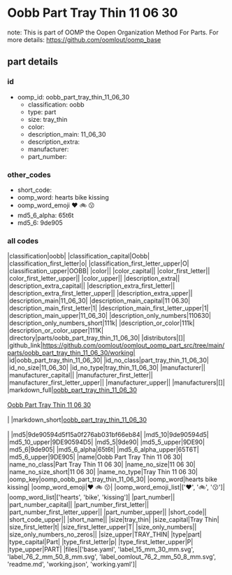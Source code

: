 # Oobb Part Tray Thin 11 06 30  

note: This is part of OOMP the Oopen Organization Method For Parts. For more details: https://github.com/oomlout/oomp_base

##  part details





### id
* oomp_id: oobb_part_tray_thin_11_06_30
  * classification: oobb
  * type: part
  * size: tray_thin
  * color: 
  * description_main: 11_06_30
  * description_extra: 
  * manufacturer: 
  * part_number: 

### other_codes
* short_code: 
* oomp_word: hearts bike kissing
* oomp_word_emoji :hearts: :bike: :kissing:
* md5_6_alpha: 65t6t
* md5_6: 9de905

### all codes 
|classification|oobb|
|classification_capital|Oobb|
|classification_first_letter|o|
|classification_first_letter_upper|O|
|classification_upper|OOBB|
|color||
|color_capital||
|color_first_letter||
|color_first_letter_upper||
|color_upper||
|description_extra||
|description_extra_capital||
|description_extra_first_letter||
|description_extra_first_letter_upper||
|description_extra_upper||
|description_main|11_06_30|
|description_main_capital|11 06.30|
|description_main_first_letter|1|
|description_main_first_letter_upper|1|
|description_main_upper|11_06_30|
|description_only_numbers|110630|
|description_only_numbers_short|111k|
|description_or_color|111k|
|description_or_color_upper|111K|
|directory|parts/oobb_part_tray_thin_11_06_30|
|distributors|[]|
|github_link|https://github.com/oomlout/oomlout_oomp_part_src/tree/main/parts/oobb_part_tray_thin_11_06_30/working|
|id|oobb_part_tray_thin_11_06_30|
|id_no_class|part_tray_thin_11_06_30|
|id_no_size|11_06_30|
|id_no_type|tray_thin_11_06_30|
|manufacturer||
|manufacturer_capital||
|manufacturer_first_letter||
|manufacturer_first_letter_upper||
|manufacturer_upper||
|manufacturers|[]|
|markdown_full|[oobb_part_tray_thin_11_06_30](https://github.com/oomlout/oomlout_oomp_part_src/tree/main/parts/oobb_part_tray_thin_11_06_30/working)<br>[](https://github.com/oomlout/oomlout_oomp_part_src/tree/main/parts/oobb_part_tray_thin_11_06_30/working)<br>[Oobb Part Tray Thin 11 06 30](https://github.com/oomlout/oomlout_oomp_part_src/tree/main/parts/oobb_part_tray_thin_11_06_30/working)<br><br>|
|markdown_short|[oobb_part_tray_thin_11_06_30](https://github.com/oomlout/oomlout_oomp_part_src/tree/main/parts/oobb_part_tray_thin_11_06_30/working)<br><br>|
|md5|9de90594d5f15a0f276ab031bf66eb84|
|md5_10|9de90594d5|
|md5_10_upper|9DE90594D5|
|md5_5|9de90|
|md5_5_upper|9DE90|
|md5_6|9de905|
|md5_6_alpha|65t6t|
|md5_6_alpha_upper|65T6T|
|md5_6_upper|9DE905|
|name|Oobb Part Tray Thin 11 06 30|
|name_no_class|Part Tray Thin 11 06 30|
|name_no_size|11 06 30|
|name_no_size_short|11 06 30|
|name_no_type|Tray Thin 11 06 30|
|oomp_key|oomp_oobb_part_tray_thin_11_06_30|
|oomp_word|hearts bike kissing|
|oomp_word_emoji|:hearts: :bike: :kissing:|
|oomp_word_emoji_list|[':hearts:', ':bike:', ':kissing:']|
|oomp_word_list|['hearts', 'bike', 'kissing']|
|part_number||
|part_number_capital||
|part_number_first_letter||
|part_number_first_letter_upper||
|part_number_upper||
|short_code||
|short_code_upper||
|short_name||
|size|tray_thin|
|size_capital|Tray Thin|
|size_first_letter|t|
|size_first_letter_upper|T|
|size_only_numbers||
|size_only_numbers_no_zeros||
|size_upper|TRAY_THIN|
|type|part|
|type_capital|Part|
|type_first_letter|p|
|type_first_letter_upper|P|
|type_upper|PART|
|files|['base.yaml', 'label_15_mm_30_mm.svg', 'label_76_2_mm_50_8_mm.svg', 'label_oomlout_76_2_mm_50_8_mm.svg', 'readme.md', 'working.json', 'working.yaml']|
